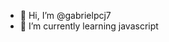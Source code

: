 - 👋 Hi, I’m @gabrielpcj7
- 🌱 I’m currently learning javascript

<!---
gabrielpcj7/gabrielpcj7 is a ✨ special ✨ repository because its `README.md` (this file) appears on your GitHub profile.
You can click the Preview link to take a look at your changes.
--->
